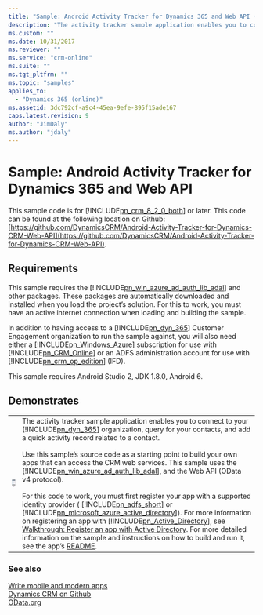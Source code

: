 ```yaml
---
title: "Sample: Android Activity Tracker for Dynamics 365 and Web API (Developer Guide for Dynamics 365 Customer Engagement)| MicrosoftDocs"
description: "The activity tracker sample application enables you to connect to your Dynamics 365 organization, query for your contacts, and add a quick activity record related to a contact."
ms.custom: ""
ms.date: 10/31/2017
ms.reviewer: ""
ms.service: "crm-online"
ms.suite: ""
ms.tgt_pltfrm: ""
ms.topic: "samples"
applies_to: 
  - "Dynamics 365 (online)"
ms.assetid: 3dc792cf-a9c4-45ea-9efe-895f15ade167
caps.latest.revision: 9
author: "JimDaly"
ms.author: "jdaly"
---
```

# Sample: Android Activity Tracker for Dynamics 365 and Web API
This sample code is for [!INCLUDE[pn_crm_8_2_0_both](../includes/pn-crm-8-2-0-both.md)] or later.              This code can be found at the following location on Github:              [https://github.com/DynamicsCRM/Android-Activity-Tracker-for-Dynamics-CRM-Web-API](https://github.com/DynamicsCRM/Android-Activity-Tracker-for-Dynamics-CRM-Web-API).  
  
## Requirements  
 This sample requires the [!INCLUDE[pn_win_azure_ad_auth_lib_adal](../includes/pn-win-azure-ad-auth-lib-adal.md)] and other packages. These packages are automatically downloaded and installed when you load the project’s solution. For this to work, you must have an active internet connection when loading and building the sample.  
  
 In addition to having access to a [!INCLUDE[pn_dyn_365](../includes/pn-dyn-365.md)] Customer Engagement organization to run the sample against, you will also need either a [!INCLUDE[pn_Windows_Azure](../includes/pn-windows-azure.md)] subscription for use with [!INCLUDE[pn_CRM_Online](../includes/pn-crm-online.md)] or an ADFS administration account for use with [!INCLUDE[pn_crm_op_edition](../includes/pn-crm-op-edition.md)] (IFD).  
  
 This sample requires Android Studio 2, JDK 1.8.0, Android 6.  
  
## Demonstrates  
  
|||  
|-|-|  
|![Activity Tracker app for Android](media/android-app.png "Activity Tracker app for Android")|The activity tracker sample application enables you to connect to your [!INCLUDE[pn_dyn_365](../includes/pn-dyn-365.md)] organization, query for your contacts, and add a quick activity record related to a contact.<br /><br /> Use this sample’s source code as a starting point to build your own apps that can access the CRM web services. This sample uses the [!INCLUDE[pn_win_azure_ad_auth_lib_adal](../includes/pn-win-azure-ad-auth-lib-adal.md)], and the Web API (OData v4 protocol).<br /><br /> For this code to work, you must first register your app with a supported identity provider ( [!INCLUDE[pn_adfs_short](../includes/pn-adfs-short.md)] or [!INCLUDE[pn_microsoft_azure_active_directory](../includes/pn-microsoft-azure-active-directory.md)]). For more information on registering an app with [!INCLUDE[pn_Active_Directory](../includes/pn-active-directory.md)], see                                  [Walkthrough: Register an app with Active Directory](walkthrough-register-app-active-directory.md). For more detailed information on the sample and instructions on how to build and run it, see the app’s                                  [README](https://github.com/DynamicsCRM/Android-Activity-Tracker-for-Dynamics-CRM-Web-API/blob/master/README.md).|  
  
### See also  
 [Write mobile and modern apps](write-mobile-modern-apps.md)   
 [Dynamics CRM on Github](https://github.com/DynamicsCRM)   
 [OData.org](http://www.odata.org/)